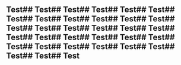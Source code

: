 ## Test## Test## Test## Test## Test## Test## Test## Test## Test## Test## Test## Test## Test## Test## Test## Test## Test## Test## Test## Test## Test## Test## Test## Test## Test## Test## Test## Test## Test## Test## Test## Test## Test

